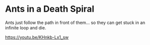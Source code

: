 # Ants in a Death Spiral

Ants just follow the path in front of them... so they can get stuck in an infinite loop and die.

https://youtu.be/KHnkb-Lx1_sw

